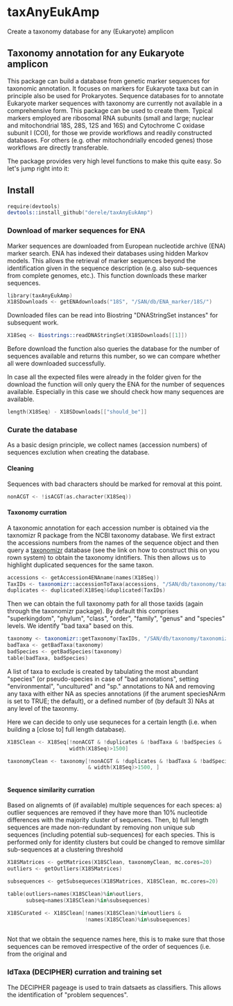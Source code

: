# taxAnyEukAmp

Create a taxonomy database for any (Eukaryote) amplicon

## Taxonomy annotation for any Eukaryote amplicon

This package can build a database from genetic marker sequences for
taxonomic annotation. It focuses on markers for Eukaryote taxa but can
in principle also be used for Prokaryotes. Sequence databases for to
annotate Eukaryote marker sequences with taxonomy are currently not
available in a comprehensive form. This package can be used to create
them. Typical markers employed are ribosomal RNA subunits (small and
large; nuclear and mitochondrial 18S, 28S, 12S and 16S) and Cytochrome
C oxidase subunit I (COI), for those we provide workflows and readily
constructed databases. For others (e.g. other mitochondrially encoded
genes) those workflows are directly transferable.

The package provides very high level functions to make this quite
easy. So let's jump right into it: 

## Install
```S
require(devtools)
devtools::install_github("derele/taxAnyEukAmp")
```

### Download of marker sequences for ENA

Marker sequences are downloaded from European nucleotide archive (ENA)
marker search. ENA has indexed their databases using hidden Markov
models. This allows the retrieval of marker sequences beyond the
identification given in the sequence description (e.g. also
sub-sequences from complete genomes, etc.). This function downloads
these marker sequences. 


```S
library(taxAnyEukAmp)
X18SDownloads <- getENAdownloads("18S", "/SAN/db/ENA_marker/18S/")
```
Downloaded files can be read into Biostring "DNAStringSet instances"
for subsequent work.

```S
X18Seq <- Biostrings::readDNAStringSet(X18SDownloads[[1]])
```

Before download the function also queries the database for the number
of sequences available and returns this number, so we can compare
whether all were downloaded successfully.

In case all the expected files were already in the folder given for
the download the function will only query the ENA for the number of
sequences available. Especially in this case we should check how many
sequences are available. 

```S
length(X18Seq) - X18SDownloads[["should_be"]] 
```

### Curate the database

As a basic design principle, we collect names (accession numbers) of
sequences exclution when creating the database.

#### Cleaning

Sequences with bad characters should be marked for removal at this
point.

```S
nonACGT <- !isACGT(as.character(X18Seq))
```

#### Taxonomy curration

A taxonomic annotation for each accession number is obtained via the
taxnomizr R package from the NCBI taxonomy database. We first extract
the accessions numbers from the names of the sequence object and then
query a [taxonomizr](https://github.com/sherrillmix/taxonomizr)
database (see the link on how to construct this on you rown system) to
obtain the taxonomy idntifiers. This then allows us to highlight
duplicated sequences for the same taxon.

```S
accessions <- getAccession4ENAname(names(X18Seq))
TaxIDs <- taxonomizr::accessionToTaxa(accessions, "/SAN/db/taxonomy/taxonomizr.sql")
duplicates <- duplicated(X18Seq)&duplicated(TaxIDs)           
```

Then we can obtain the full taxonomy path for all those taxids (again
through the taxonomizr package). By default this comprises
"superkingdom", "phylum", "class", "order", "family", "genus" and
"species" levels. We identify "bad taxa" based on this. 


```S
taxonomy <- taxonomizr::getTaxonomy(TaxIDs, "/SAN/db/taxonomy/taxonomizr.sql")
badTaxa <- getBadTaxa(taxonomy)
badSpecies <- getBadSpecies(taxonomy)         
table(badTaxa, badSpecies)
```

A list of taxa to exclude is created by tabulating the most abundant
"species" (or pseudo-species in case of "bad annotations", setting
"environmental", "uncultured" and "sp." annotations to NA and removing
any taxa with either NA as species annotations (if the arument
speciesNArm is set to TRUE; the default), or a defined number of (by
default 3) NAs at any level of the taxonmy.


Here we can decide to only use sequneces for a certain length
(i.e. when building a [close to] full length database). 

```S
X18SClean <- X18Seq[!nonACGT & !duplicates & !badTaxa & !badSpecies &
                    width(X18Seq)>1500]

taxonomyClean <- taxonomy[!nonACGT & !duplicates & !badTaxa & !badSpecies
                          & width(X18Seq)>1500, ]  
        
```

#### Sequence similarity curration


Based on alignemts of (if available) multiple sequences for each
speces: a) outlier sequences are removed if they have more than 10%
nucleotide differences with the majority cluster of sequences. Then,
b) full length sequences are made non-redundant by removing non unique
sub sequences (including potential sub-sequences) for each
species. This is performed only for identity clusters but could be
changed to remove simlilar sub-sequences at a clustering threshold



```S
X18SMatrices <- getMatrices(X18SClean, taxonomyClean, mc.cores=20)
outliers <- getOutliers(X18SMatrices)

subsequences <- getSubsequeces(X18SMatrices, X18SClean, mc.cores=20)

table(outliers=names(X18SClean)%in%outliers,
      subseq=names(X18SClean)%in%subsequences)

X18SCurated <- X18SClean[!names(X18SClean)%in%outliers &
                         !names(X18SClean)%in%subsequences]
      
```

Not that we obtain the sequence names here, this is to make sure that
those sequences can be removed irrespective of the order of sequences
(i.e. from the original and 






### IdTaxa (DECIPHER) curration and training set

The DECIPHER pageage is used to train datsaets as classifiers. This
allows the identification of "problem sequences".
